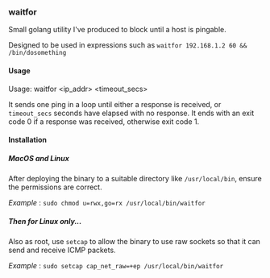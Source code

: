 ### waitfor

Small golang utility I've produced to block until a host is pingable.

Designed to be used in expressions such as `waitfor 192.168.1.2 60 && /bin/dosomething`


#### Usage

Usage: waitfor <ip_addr> <timeout_secs>

It sends one ping in a loop until either a response is received, or `timeout_secs` seconds have elapsed with no response.
It ends with an exit code 0 if a response was received, otherwise exit code 1.

#### Installation

##### MacOS and Linux

After deploying the binary to a suitable directory like `/usr/local/bin`, ensure the permissions are correct.

*Example* : `sudo chmod u=rwx,go=rx /usr/local/bin/waitfor`

##### Then for Linux only...


Also as root, use `setcap` to allow the binary to use raw sockets so that it can send and receive ICMP packets.

*Example* : `sudo setcap cap_net_raw=+ep /usr/local/bin/waitfor`